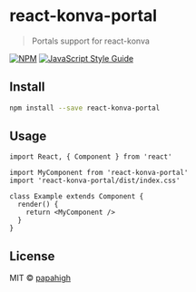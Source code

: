 # react-konva-portal

> Portals support for react-konva

[![NPM](https://img.shields.io/npm/v/react-konva-portal.svg)](https://www.npmjs.com/package/react-konva-portal) [![JavaScript Style Guide](https://img.shields.io/badge/code_style-standard-brightgreen.svg)](https://standardjs.com)

## Install

```bash
npm install --save react-konva-portal
```

## Usage

```tsx
import React, { Component } from 'react'

import MyComponent from 'react-konva-portal'
import 'react-konva-portal/dist/index.css'

class Example extends Component {
  render() {
    return <MyComponent />
  }
}
```

## License

MIT © [papahigh](https://github.com/papahigh)
